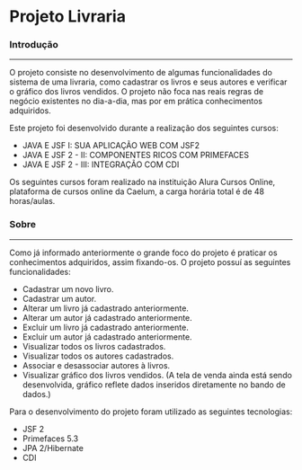 # Projeto Livraria

### Introdução
------------------
O projeto consiste no desenvolvimento de algumas funcionalidades do sistema de uma livraria, como cadastrar os livros e seus autores e verificar o gráfico dos livros vendidos. O projeto não foca nas reais regras de negócio existentes no dia-a-dia, mas por em prática conhecimentos adquiridos.

Este projeto foi desenvolvido durante a realização dos seguintes cursos: 
 - JAVA E JSF I: SUA APLICAÇÃO WEB COM JSF2
 - JAVA E JSF 2 - II: COMPONENTES RICOS COM PRIMEFACES
 - JAVA E JSF 2 - III: INTEGRAÇÃO COM CDI

Os seguintes cursos foram realizado na instituição Alura Cursos Online, plataforma de cursos online da Caelum, a carga horária total é de 48 horas/aulas.

### Sobre 
------------------
Como já informado anteriormente o grande foco do projeto é praticar os conhecimentos adquiridos, assim fixando-os. O projeto possuí as seguintes funcionalidades: 
 * Cadastrar um novo livro.
 * Cadastrar um autor.
 * Alterar um livro já cadastrado anteriormente.
 * Alterar um autor já cadastrado anteriormente.
 * Excluir um livro já cadastrado anteriormente.
 * Excluir um autor já cadastrado anteriormente. 
 * Visualizar todos os livros cadastrados.
 * Visualizar todos os autores cadastrados.
 * Associar e desassociar autores à livros.
 * Visualizar gráfico dos livros vendidos. (A tela de venda ainda está sendo desenvolvida, gráfico reflete dados inseridos diretamente no bando de dados.)
  
 
Para o desenvolvimento do projeto foram utilizado as seguintes tecnologias: 
 - JSF 2
 - Primefaces 5.3
 - JPA 2/Hibernate
 - CDI
